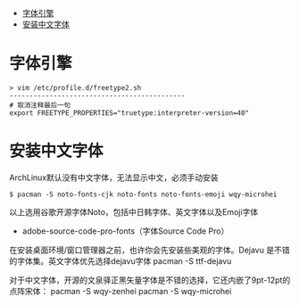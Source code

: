 <!-- TOC -->

- [字体引擎](#字体引擎)
- [安装中文字体](#安装中文字体)

<!-- /TOC -->

# 字体引擎
```
> vim /etc/profile.d/freetype2.sh
--------------------------------------------
# 取消注释最后一句
export FREETYPE_PROPERTIES="truetype:interpreter-version=40"
```

# 安装中文字体
ArchLinux默认没有中文字体，无法显示中文，必须手动安装
```
$ pacman -S noto-fonts-cjk noto-fonts noto-fonts-emoji wqy-microhei
```
以上选用谷歌开源字体Noto，包括中日韩字体、英文字体以及Emoji字体

+ adobe-source-code-pro-fonts（字体Source Code Pro）

在安装桌面环境/窗口管理器之前，也许你会先安装些美观的字体。Dejavu 是不错的字体集。英文字体优先选择dejavu字体
pacman -S ttf-dejavu


对于中文字体，开源的文泉驿正黑矢量字体是不错的选择，它还内嵌了9pt-12pt的点阵宋体：
pacman -S wqy-zenhei
pacman -S wqy-microhei


